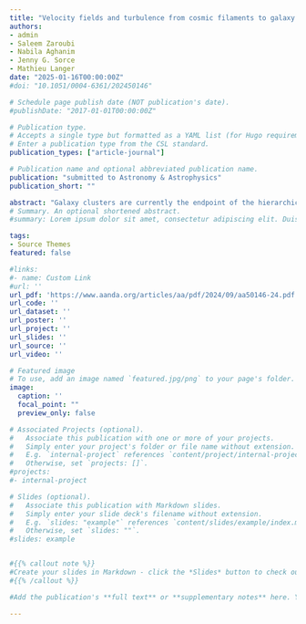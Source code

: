 ```yaml
---
title: "Velocity fields and turbulence from cosmic filaments to galaxy clusters"
authors:
- admin
- Saleem Zaroubi
- Nabila Aghanim
- Jenny G. Sorce
- Mathieu Langer
date: "2025-01-16T00:00:00Z"
#doi: "10.1051/0004-6361/202450146"

# Schedule page publish date (NOT publication's date).
#publishDate: "2017-01-01T00:00:00Z"

# Publication type.
# Accepts a single type but formatted as a YAML list (for Hugo requirements).
# Enter a publication type from the CSL standard.
publication_types: ["article-journal"]

# Publication name and optional abbreviated publication name.
publication: "submitted to Astronomy & Astrophysics"
publication_short: ""

abstract: "Galaxy clusters are currently the endpoint of the hierarchical structure formation; they form via the accretion of dark matter and cosmic gas from their local environment. In particular, filaments contribute grandly by accreting gas from cosmic matter sheets and underdense regions and feeding it to the galaxy clusters. Along the way, the gas in filaments is shocked and heated, which, together with the velocity structure within the filament, induces swirling and, thus, turbulence. In this work, we study a constrained hydrodynamical simulation replica of the Virgo cluster to characterise the velocity field in the two cosmic filaments connected to the cluster with unprecedented high resolution. First, we conduct a qualitative examination of slices extracted from the simulation. We study the temperature, the velocity field, and derived quantities in longitudinal cuts to study the general structure of the filaments and in transverse cuts to study their inner organisation and connection to cosmic matter sheets and underdense regions. Then, we conduct a quantitative study of velocities in Virgo's filaments by computing the 2D energy spectrum from 1 and 5~Mpc square maps extracted from the slices and centred on the core of the filaments. We show that the velocity field goes from mostly compressive far in the filaments to mostly solenoidal in Virgo's core. Moreover, we observe that the total energy spectrum in the filaments gains in amplitude and steepens towards Virgo." 
# Summary. An optional shortened abstract.
#summary: Lorem ipsum dolor sit amet, consectetur adipiscing elit. Duis posuere tellus ac convallis placerat. Proin tincidunt magna sed ex sollicitudin condimentum.

tags:
- Source Themes
featured: false

#links:
#- name: Custom Link
#url: ''
url_pdf: 'https://www.aanda.org/articles/aa/pdf/2024/09/aa50146-24.pdf'
url_code: ''
url_dataset: ''
url_poster: ''
url_project: ''
url_slides: ''
url_source: ''
url_video: ''

# Featured image
# To use, add an image named `featured.jpg/png` to your page's folder. 
image:
  caption: ''
  focal_point: ""
  preview_only: false

# Associated Projects (optional).
#   Associate this publication with one or more of your projects.
#   Simply enter your project's folder or file name without extension.
#   E.g. `internal-project` references `content/project/internal-project/index.md`.
#   Otherwise, set `projects: []`.
#projects:
#- internal-project

# Slides (optional).
#   Associate this publication with Markdown slides.
#   Simply enter your slide deck's filename without extension.
#   E.g. `slides: "example"` references `content/slides/example/index.md`.
#   Otherwise, set `slides: ""`.
#slides: example


#{{% callout note %}}
#Create your slides in Markdown - click the *Slides* button to check out the example.
#{{% /callout %}}

#Add the publication's **full text** or **supplementary notes** here. You can use rich formatting such as including [code, math, and images](https://docs.hugoblox.com/content/writing-markdown-latex/).

---
```

